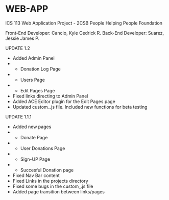# WEB-APP
ICS 113 Web Application Project - 2CSB
People Helping People Foundation

Front-End Developer: Cancio, Kyle Cedrick R.
Back-End Developer: Suarez, Jessie James P.


UPDATE 1.2
- Added Admin Panel
- - Donation Log Page
- - Users Page
- - Edit Pages Page
- Fixed links directing to Admin Panel
- Added ACE Editor plugin for the Edit Pages page
- Updated custom_.js file. Included new functions for beta testing

UPDATE 1.1.1
- Added new pages
- - Donate Page
- - User Donations Page
- - Sign-UP Page
- - Succesful Donation page
- Fixed Nav Bar content
- Fixed Links in the projects directory
- Fixed some bugs in the custom_.js file
- Added page transition between links/pages
